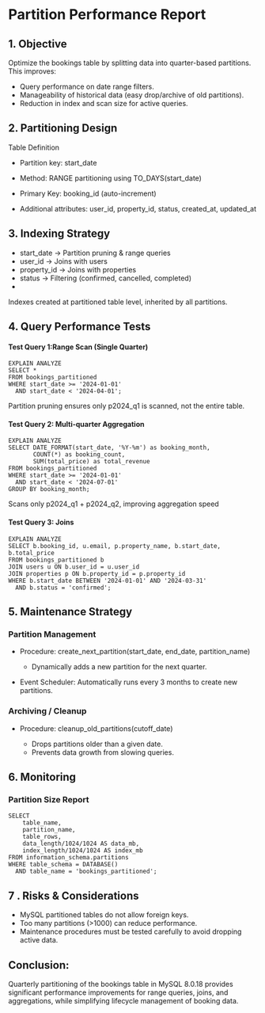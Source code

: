 # Partition Performance Report
## 1. Objective

Optimize the bookings table by splitting data into quarter-based partitions.
This improves:

  - Query performance on date range filters.
  - Manageability of historical data (easy drop/archive of old partitions).
  - Reduction in index and scan size for active queries. 
## 2. Partitioning Design
Table Definition

  - Partition key: start_date

  - Method: RANGE partitioning using TO_DAYS(start_date)

  - Primary Key: booking_id (auto-increment)

  - Additional attributes: user_id, property_id, status, created_at, updated_at
  
## 3. Indexing Strategy

- start_date → Partition pruning & range queries
- user_id → Joins with users
- property_id → Joins with properties
- status → Filtering (confirmed, cancelled, completed)
- 
Indexes created at partitioned table level, inherited by all partitions.
## 4. Query Performance Tests
#### Test Query 1:Range Scan (Single Quarter)

```
EXPLAIN ANALYZE
SELECT * 
FROM bookings_partitioned
WHERE start_date >= '2024-01-01'
  AND start_date < '2024-04-01';
```
Partition pruning ensures only p2024_q1 is scanned, not the entire table.
#### Test Query 2: Multi-quarter Aggregation
```
EXPLAIN ANALYZE
SELECT DATE_FORMAT(start_date, '%Y-%m') as booking_month,
       COUNT(*) as booking_count,
       SUM(total_price) as total_revenue
FROM bookings_partitioned
WHERE start_date >= '2024-01-01'
  AND start_date < '2024-07-01'
GROUP BY booking_month;
```
Scans only p2024_q1 + p2024_q2, improving aggregation speed


#### Test Query 3: Joins
```
EXPLAIN ANALYZE
SELECT b.booking_id, u.email, p.property_name, b.start_date, b.total_price
FROM bookings_partitioned b
JOIN users u ON b.user_id = u.user_id
JOIN properties p ON b.property_id = p.property_id
WHERE b.start_date BETWEEN '2024-01-01' AND '2024-03-31'
  AND b.status = 'confirmed';
```
## 5. Maintenance Strategy
### Partition Management

- Procedure: create_next_partition(start_date, end_date, partition_name)  
    - Dynamically adds a new partition for the next quarter.

- Event Scheduler: Automatically runs every 3 months to create new partitions.

### Archiving / Cleanup

- Procedure: cleanup_old_partitions(cutoff_date)

  - Drops partitions older than a given date.
  - Prevents data growth from slowing queries.
## 6. Monitoring
### Partition Size Report
```
SELECT
    table_name,
    partition_name,
    table_rows,
    data_length/1024/1024 AS data_mb,
    index_length/1024/1024 AS index_mb
FROM information_schema.partitions
WHERE table_schema = DATABASE()
  AND table_name = 'bookings_partitioned';
```
## 7 . Risks & Considerations

-  MySQL partitioned tables do not allow foreign keys.
- Too many partitions (>1000) can reduce performance.
-  Maintenance procedures must be tested carefully to avoid dropping active data.

## Conclusion:
Quarterly partitioning of the bookings table in MySQL 8.0.18 provides significant performance improvements for range queries, joins, and aggregations, while simplifying lifecycle management of booking data.